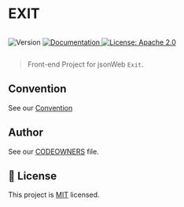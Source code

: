 <h1>EXIT</h1>   
<div style="display:flex;">   
  <p> 
    <img  alt="Version"  src="https://img.shields.io/badge/version-1.0-blue.svg?cacheSeconds=2592000"  />  
    <a  href="https://www.spaceone.org/docs/guides"  target="_blank">  
    <img  alt="Documentation"  src="https://img.shields.io/badge/documentation-yes-brightgreen.svg"  />  
    </a>  
    <a  href="https://www.apache.org/licenses/MIT"  target="_blank">  
    <img  alt="License: Apache 2.0"  src="https://img.shields.io/badge/License-MIT-yellow.svg"  />  
    </a> 
</p>
</div>

> Front-end Project for jsonWeb `Exit`.
> <br>

## Convention

See our [Convention](https://github.com/DDD-Community/jsonWeb-front/wiki/convention)

## Author

See our [CODEOWNERS](./.github/CODEOWNERS) file.

## 📝 License

This project is [MIT](https://www.apache.org/licenses/MIT) licensed.
